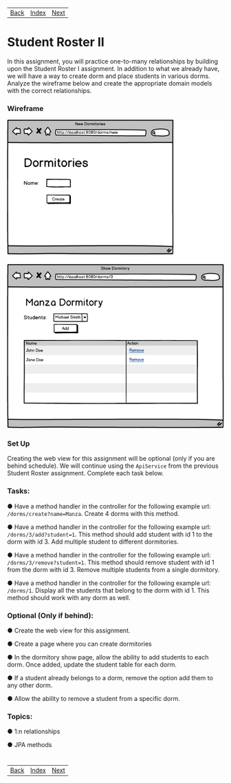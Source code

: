 <table width="100%">
    <tr>
        <td><a href="">Back</a></td>
        <td><a href="../Index.md">Index</a></td>
        <td><a href="">Next</a></td>
    </tr>
</table>

#

#   Student Roster II
In this assignment, you will practice one-to-many relationships by building upon the Student Roster I assignment. In addition to what we already have, we will have a way to create dorm and place students in various dorms. Analyze the wireframe below and create the appropriate domain models with the correct relationships.

### __Wireframe__
<img src="./../../000_img/dorms.png">

### __Set Up__
Creating the web view for this assignment will be optional (only if you are behind schedule). We will continue using the `ApiService` from the previous Student Roster assignment. Complete each task below.

### __Tasks:__
● Have a method handler in the controller for the following example url: `/dorms/create?name=Manza`. Create 4 dorms with this method.

● Have a method handler in the controller for the following example url: `/dorms/3/add?student=1`. This method should add student with id 1 to the dorm with id 3. Add multiple student to different dormitories.

● Have a method handler in the controller for the following example url: `/dorms/3/remove?student=1`. This method should remove student with id 1 from the dorm with id 3. Remove multiple students from a single dormitory.

● Have a method handler in the controller for the following example url: `/dorms/1`. Display all the students that belong to the dorm with id 1. This method should work with any dorm as well.

### __Optional (Only if behind):__
● Create the web view for this assignment.

● Create a page where you can create dormitories

● In the dormitory show page, allow the ability to add students to each dorm. Once added, update the student table for each dorm.

● If a student already belongs to a dorm, remove the option add them to any other dorm.

● Allow the ability to remove a student from a specific dorm.

### __Topics:__
● 1:n relationships

● JPA methods

#

[]()
<table width="100%">
    <tr>
        <td><a href="">Back</a></td>
        <td><a href="../Index.md">Index</a></td>
        <td><a href="">Next</a></td>
    </tr>
</table>